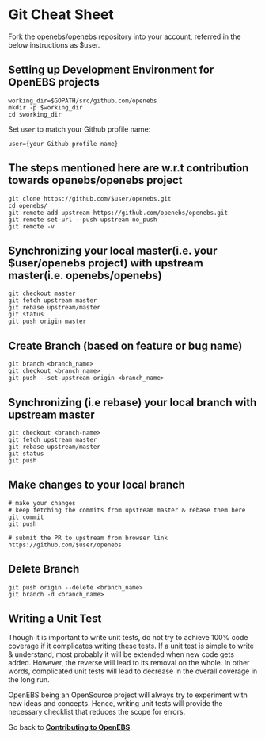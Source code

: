 # Git Cheat Sheet 

Fork the openebs/openebs repository into your account, referred in the below instructions as $user. 

## Setting up Development Environment for OpenEBS projects
```
working_dir=$GOPATH/src/github.com/openebs
mkdir -p $working_dir
cd $working_dir
```

Set `user` to match your Github profile name:

```
user={your Github profile name}
```

## The steps mentioned here are w.r.t contribution towards openebs/openebs project
```
git clone https://github.com/$user/openebs.git
cd openebs/
git remote add upstream https://github.com/openebs/openebs.git
git remote set-url --push upstream no_push
git remote -v
```

## Synchronizing your local master(i.e. your $user/openebs project) with upstream master(i.e. openebs/openebs)
```
git checkout master
git fetch upstream master
git rebase upstream/master
git status
git push origin master
```

## Create Branch (based on feature or bug name)
```
git branch <branch_name>
git checkout <branch_name>
git push --set-upstream origin <branch_name>
```

## Synchronizing (i.e rebase) your local branch with upstream master
```
git checkout <branch-name>
git fetch upstream master
git rebase upstream/master
git status
git push
```

## Make changes to your local branch
```
# make your changes
# keep fetching the commits from upstream master & rebase them here
git commit
git push

# submit the PR to upstream from browser link https://github.com/$user/openebs
```

## Delete Branch
```
git push origin --delete <branch_name>
git branch -d <branch_name>
```

## Writing a Unit Test
Though it is important to write unit tests, do not try to achieve 100% code coverage if it complicates writing these tests. If a unit test is simple to write & understand, most probably it will be extended when new code gets added. However, the reverse will lead to its removal on the whole. In other words, complicated unit tests will lead to decrease in the overall coverage in the long run.

OpenEBS being an OpenSource project will always try to experiment with new ideas and concepts. Hence, writing unit tests will provide the necessary checklist that reduces the scope for errors.

Go back to [**Contributing to OpenEBS**](../CONTRIBUTING.md).
